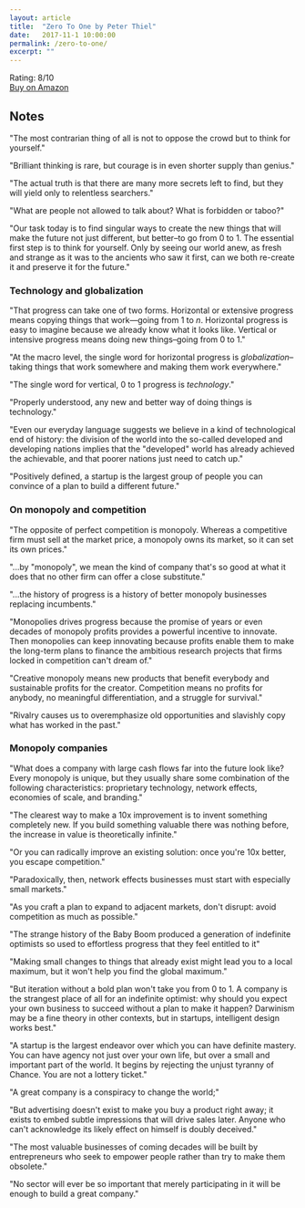 ```yaml
---
layout: article
title:  "Zero To One by Peter Thiel"
date:   2017-11-1 10:00:00
permalink: /zero-to-one/
excerpt: ""
---
```


Rating: 8/10<br>
<a href="http://amzn.to/2gTSuWb">Buy on Amazon</a>

## Notes

"The most contrarian thing of all is not to oppose the crowd but to think for yourself."

"Brilliant thinking is rare, but courage is in even shorter supply than genius."

"The actual truth is that there are many more secrets left to find, but they will yield
only to relentless searchers."

"What are people not allowed to talk about? What is forbidden or taboo?"

"Our task today is to find singular ways to create the new things that will make
the future not just different, but better–to go from 0 to 1. The essential first step is
to think for yourself. Only by seeing our world anew, as fresh and strange as it
was to the ancients who saw it first, can we both re-create it and preserve it for the future."

### Technology and globalization

"That progress can take one of two forms.
Horizontal or extensive progress means copying things that work—going from 1 to _n_.
Horizontal progress is easy to imagine because we already know what it looks like.
Vertical or intensive progress means doing new things–going from 0 to 1."

"At the macro level, the single word for horizontal progress is _globalization_–taking
things that work somewhere and making them work everywhere."

"The single word for vertical, 0 to 1 progress is _technology_."

"Properly understood, any new and better way of doing things is technology."

"Even our everyday language suggests we believe in a kind of technological end of history:
the division of the world into the so-called developed and developing nations implies that
the "developed" world has already achieved the achievable, and that poorer nations just need to catch up."

"Positively defined, a startup is the largest group of people you can convince of a plan to build a different future."

### On monopoly and competition

"The opposite of perfect competition is monopoly. Whereas a competitive firm must sell at
the market price, a monopoly owns its market, so it can set its own prices."

"...by "monopoly", we mean the kind of company that's so good at what it does that
no other firm can offer a close  substitute."

"...the history of progress is a history of better monopoly businesses replacing incumbents."

"Monopolies drives progress because the promise of years or even decades of monopoly profits provides
a powerful incentive to innovate. Then monopolies can keep innovating because profits enable them to
make the long-term plans to finance the ambitious research projects that firms locked in competition can't dream of."

"Creative monopoly means new products that benefit everybody and sustainable profits for the creator.
Competition means no profits for anybody, no meaningful differentiation, and a struggle for survival."

"Rivalry causes us to overemphasize old opportunities and slavishly copy what has worked in the past."

### Monopoly companies

"What does a company with large cash flows far into the future look like?
Every monopoly is unique, but they usually share some combination of the following characteristics:
proprietary technology, network effects, economies of scale, and branding."

"The clearest way to make a 10x improvement is to invent something completely new. If you build
something valuable there was nothing before, the increase in value is theoretically infinite."

"Or you can radically improve an existing solution: once you're 10x better, you escape competition."

"Paradoxically, then, network effects businesses must start with especially small markets."

"As you craft a plan to expand to adjacent markets, don't disrupt: avoid competition as much as possible."

"The strange history of the Baby Boom produced a generation of indefinite optimists so used to
effortless progress that they feel entitled to it"

"Making small changes to things that already exist might lead you to a local maximum, but it won't help
you find the global maximum."

"But iteration without a bold plan won't take you from 0 to 1. A company is the strangest place of all
for an indefinite optimist: why should you expect your own business to succeed without a plan to
make it happen? Darwinism may be a fine theory in other contexts, but in startups, intelligent design works best."

"A startup is the largest endeavor over which you can have definite mastery. You can have agency not just over
your own life, but over a small and important part of the world. It begins by rejecting the unjust tyranny of Chance.
You are not a lottery ticket."

"A great company is a conspiracy to change the world;"

"But advertising doesn't exist to make you buy a product right away; it exists to embed subtle impressions
that will drive sales later. Anyone who can't acknowledge its likely effect on himself is doubly deceived."

"The most valuable businesses of coming decades will be built by entrepreneurs who seek to empower people rather
than try to make them obsolete."

"No sector will ever be so important that merely participating in it will be enough to build a great company."
